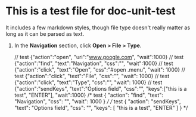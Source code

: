 # This is a test file for doc-unit-test

It includes a few markdown styles, though file type doesn't really matter as long as it can be parsed as text.

1.  In the **Navigation** section, click **Open > File > Type**.

    // test {"action":"open", "uri":"www.google.com", "wait":1000}
    // test {"action":"find", "text":"Navigation", "css":"", "wait":1000}
    // test {"action":"click", "text":"Open", "css":"#open .menu", "wait": 1000}
    // test {"action":"click", "text":"File", "css":"", "wait": 1000}
    // test {"action":"click", "text":"Type", "css":"", "wait": 1000}
    // test {"action":"sendKeys", "text":"Options field", "css":"", "keys":["this is a test", "ENTER"], "wait":1000}
    /* test {
        "action": "find",
        "text": "Navigation",
        "css": "",
        "wait": 1000
    } */
    /* test {
        "action": "sendKeys",
        "text": "Options field",
        "css": "",
        "keys": [
            "this is a test",
            "ENTER"
        ]
    } */